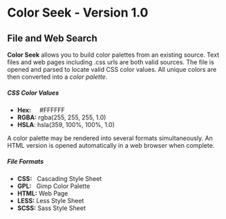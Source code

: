 # Color Seek - Version 1.0

## File and Web Search

**Color Seek** allows you to build color palettes from an existing source. Text files and web pages including .css urls are both valid sources. The file is opened and parsed to locate valid CSS color values. All unique colors are then converted into a _color palette_.

##### CSS Color Values

+ **Hex:**&nbsp;&nbsp;&nbsp;&nbsp; #FFFFFF
+ **RGBA:** rgba(255, 255, 255, 1.0)
+ **HSLA**: hsla(359, 100%, 100%, 1.0)

A color palette may be rendered into several formats simultaneously. An HTML version is opened automatically in a web browser when complete.

##### File Formats
+ **CSS:** &nbsp;&nbsp;Cascading Style Sheet
+ **GPL:** &nbsp;&nbsp;Gimp Color Palette
+ **HTML:** Web Page
+ **LESS:** Less Style Sheet
+ **SCSS:** Sass Style Sheet